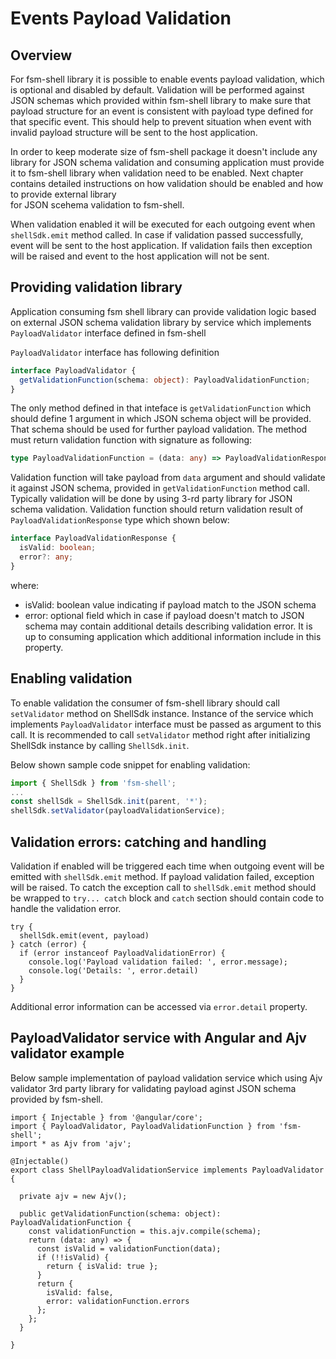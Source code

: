 # Events Payload Validation

## Overview

For fsm-shell library it is possible to enable events payload validation, which is optional and disabled by default. Validation will be performed against JSON schemas which provided within fsm-shell library to make
sure that payload structure for an event is consistent with payload type defined for that specific event.
This should help to prevent situation when event with invalid payload structure will be sent to the host
application.

In order to keep moderate size of fsm-shell package it doesn't include any library for JSON schema validation
and consuming application must provide it to fsm-shell library when validation need to be enabled. Next chapter
contains detailed instructions on how validation should be enabled and how to provide external library  
for JSON scehema validation to fsm-shell.

When validation enabled it will be executed for each outgoing event when `shellSdk.emit` method called. In
case if validation passed successfully, event will be sent to the host application. If validation fails then
exception will be raised and event to the host application will not be sent.

## Providing validation library

Application consuming fsm shell library can provide validation logic based on external JSON schema
validation library by service which implements `PayloadValidator` interface defined in fsm-shell

`PayloadValidator` interface has following definition

```typescript
interface PayloadValidator {
  getValidationFunction(schema: object): PayloadValidationFunction;
}
```

The only method defined in that inteface is `getValidationFunction` which should define 1 argument in
which JSON schema object will be provided. That schema should be used for further payload validation.
The method must return validation function with signature as following:

```typescript
type PayloadValidationFunction = (data: any) => PayloadValidationResponse;
```

Validation function will take payload from `data` argument and should validate it against JSON schema, provided
in `getValidationFunction` method call. Typically validation will be done by using 3-rd party library for
JSON schema validation. Validation function should return validation result of `PayloadValidationResponse` type
which shown below:

```typescript
interface PayloadValidationResponse {
  isValid: boolean;
  error?: any;
}
```

where:

- isValid: boolean value indicating if payload match to the JSON schema
- error: optional field which in case if payload doesn't match to JSON schema may contain additional
  details describing validation error. It is up to consuming application which additional information
  include in this property.

## Enabling validation

To enable validation the consumer of fsm-shell library should call `setValidator` method on ShellSdk instance.
Instance of the service which implements `PayloadValidator` interface must be passed as argument to this call.
It is recommended to call `setValidator` method right after initializing ShellSdk instance by calling `ShellSdk.init`.

Below shown sample code snippet for enabling validation:

```typescript
import { ShellSdk } from 'fsm-shell';
...
const shellSdk = ShellSdk.init(parent, '*');
shellSdk.setValidator(payloadValidationService);
```

## Validation errors: catching and handling

Validation if enabled will be triggered each time when outgoing event will be emitted with
`shellSdk.emit` method. If payload validation failed, exception will be raised. To catch the exception call to `shellSdk.emit` method should be wrapped to `try... catch` block and `catch` section should
contain code to handle the validation error.

```
try {
  shellSdk.emit(event, payload)
} catch (error) {
  if (error instanceof PayloadValidationError) {
    console.log('Payload validation failed: ', error.message);
    console.log('Details: ', error.detail)
  }
}
```

Additional error information can be accessed via `error.detail` property.

## PayloadValidator service with Angular and Ajv validator example

Below sample implementation of payload validation service which using Ajv validator 3rd party library
for validating payload aginst JSON schema provided by fsm-shell.

```
import { Injectable } from '@angular/core';
import { PayloadValidator, PayloadValidationFunction } from 'fsm-shell';
import * as Ajv from 'ajv';

@Injectable()
export class ShellPayloadValidationService implements PayloadValidator {

  private ajv = new Ajv();

  public getValidationFunction(schema: object): PayloadValidationFunction {
    const validationFunction = this.ajv.compile(schema);
    return (data: any) => {
      const isValid = validationFunction(data);
      if (!!isValid) {
        return { isValid: true };
      }
      return {
        isValid: false,
        error: validationFunction.errors
      };
    };
  }

}
```
